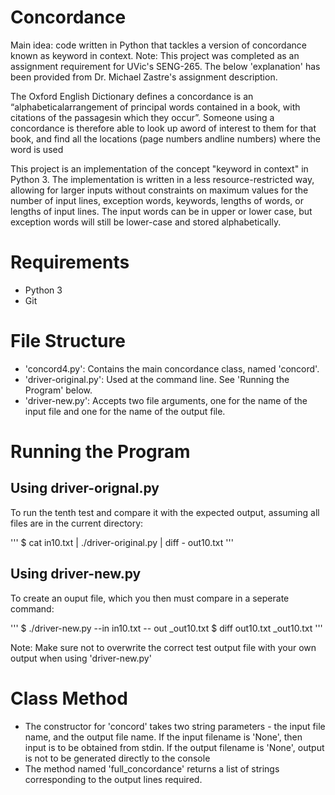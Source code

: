 # Concordance
Main idea: code written in Python that tackles a version of concordance known as keyword in context. 
Note: This project was completed as an assignment requirement for UVic's SENG-265. The below 'explanation' has been provided from Dr. Michael Zastre's assignment description.

The Oxford English Dictionary defines a concordance is an “alphabeticalarrangement of principal words contained in a book, with citations of the passagesin which they occur”. Someone using a concordance is therefore able to look up aword of interest to them for that book, and find all the locations (page numbers andline numbers) where the word is used


This project is an implementation of the concept "keyword in context" in Python 3. The implementation is written in a less resource-restricted way, allowing for larger inputs without constraints on maximum values for the number of input lines, exception words, keywords, lengths of words, or lengths of input lines. The input words can be in upper or lower case, but exception words will still be lower-case and stored alphabetically. 

# Requirements
- Python 3
- Git

# File Structure

- 'concord4.py': Contains the main concordance class, named 'concord'.
- 'driver-original.py': Used at the command line. See 'Running the Program' below.
- 'driver-new.py': Accepts two file arguments, one for the name of the input file and one for the name of the output file. 

# Running the Program

## Using driver-orignal.py

To run the tenth test and compare it with the expected output, assuming all files are in the current directory: 

'''
$ cat in10.txt | ./driver-original.py | diff - out10.txt
'''

## Using driver-new.py

To create an ouput file, which you then must compare in a seperate command:

'''
$ ./driver-new.py --in in10.txt -- out \_out10.txt
$ diff out10.txt \_out10.txt
'''

Note: Make sure not to overwrite the correct test output file with your own output when using 'driver-new.py'

# Class Method

- The constructor for 'concord' takes two string parameters - the input file name, and the output file name. If the input filename is 'None', then input is to be obtained from stdin. If the output filename is 'None', output is not to be generated directly to the console
- The method named 'full_concordance' returns a list of strings corresponding to the output lines required.

